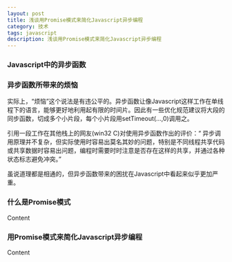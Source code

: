 ```yaml
---
layout: post
title: 浅谈用Promise模式来简化Javascript异步编程
category: 技术
tags: javascript
description: 浅谈用Promise模式来简化Javascript异步编程
---
```


### Javascript中的异步函数

	

### 异步函数所带来的烦恼

实际上，“烦恼”这个说法是有违公平的。异步函数让像Javascript这样工作在单线程下的语言，能够更好地利用起有限的时间片。因此有一些优化规范建议将大段的同步函数，切成多个小片段，每个小片段用setTimeout(...,0)调用之。
	
引用一段工作在其他栈上的网友(win32 C)对使用异步函数作出的评价：“ 异步调用原理并不复杂，但实际使用时容易出莫名其妙的问题，特别是不同线程共享代码或共享数据时容易出问题，编程时需要时时注意是否存在这样的共享，并通过各种状态标志避免冲突。”
	
虽说道理都是相通的，但异步函数带来的困扰在Javascript中看起来似乎更加严重。

### 什么是Promise模式

Content

### 用Promise模式来简化Javascript异步编程

Content
